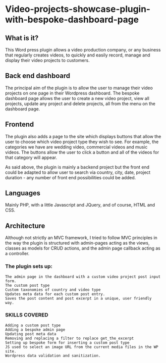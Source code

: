 # Video-projects-showcase-plugin-with-bespoke-dashboard-page

## What is it?
This Word press plugin allows a video production company, or any business that regularly creates videos, to quickly and easily record, manage and display their video projects to customers.

## Back end dashboard
The principal aim of the plugin is to allow the user to manage their video projects on one page in their Wordpress dashboard.
The bespoke dashboard page allows the user to create a new video project, view all projects, update any project and delete projects, all from the menu on the dashboard page.

## Frontend
The plugin also adds a page to the site which displays buttons that allow the user to choose which video project type they wish to see.  For example, the categories we have are wedding video, commercial videos and music videos. The buttons allow the user to click a button and all of the videos for that category will appear.

As said above, the plugin is mainly a backend project but the front end could be adapted to allow user to search via country, city, date, project duration - any number of front end possibilities could be added.

## Languages
Mainly PHP, with a little Javascript and JQuery, and of course, HTML and CSS.

## Architecture
Although not strictly an MVC framework, I tried to follow MVC principles in the way the plugin is structured with admin-pages acting as the views, classes as models for CRUD actions, and the admin page callback acting as a controller.


### The plugin sets up:

    The admin page in the dashboard with a custom video project post input form.
    The custom post type
    Custom taxonomies of country and video type
    Updates meta data for each custom post entry.
    Saves the post content and post excerpt in a unique, user friendly way.

### SKILLS COVERED

    Adding a custom post type
    Adding a bespoke admin page
    Updating post meta data
    Removing and replacing a filter to replace get_the_excerpt
    Setting up bespoke form for inserting a custom post type
    JS used to select an image URL from the current media files in the WP site.
    Wordpress data validation and sanitization.

